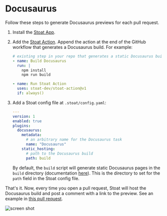 # Docusaurus

Follow these steps to generate Docusaurus previews for each pull request.

1. Install the [Stoat App](https://github.com/apps/stoat-app).

2. Add the [Stoat Action](https://github.com/stoat-dev/stoat-action). Append the action at the end of the GitHub workflow that generates a Docusaurus build. For example:

    ```yaml
    # existing step in your repo that generates a static Docusaurus build
    - name: Build Docusaurus
      run: |
        npm install
        npm run build

    - name: Run Stoat Action
      uses: stoat-dev/stoat-action@v1
      if: always()
    ```

3. Add a Stoat config file at `.stoat/config.yaml`:

    ```yaml
    ---
    version: 1
    enabled: true
    plugins:
      docusaurus:
        metadata:
          # an arbitrary name for the Docusaurus task
          name: "Docusaurus"
        static_hosting:
          # path to the Docusaurus build
          path: build
    ```

   By default, the `build` script will generate static Docusaurus pages in the `build` directory (documentation [here](https://docusaurus.io/docs/deployment)). This is the directory to set for the `path` field in the Stoat config file.

That's it. Now, every time you open a pull request, Stoat will host the Docusaurus build and post a comment with a link to the preview. See an example in [this pull request](https://github.com/stoat-dev/examples/pull/1).


![screen shot](https://user-images.githubusercontent.com/1933157/204390272-50819944-71bf-4037-b63f-5514c5c04edd.png)
